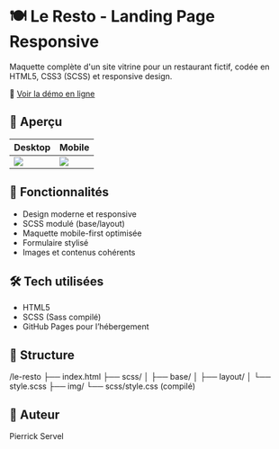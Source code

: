 # 🍽️ Le Resto - Landing Page Responsive

Maquette complète d'un site vitrine pour un restaurant fictif, codée en HTML5, CSS3 (SCSS) et responsive design.

🔗 [Voir la démo en ligne](https://pierrick-svl.github.io/le-resto/)

## 📱 Aperçu

| Desktop                      | Mobile                        |
|-----------------------------|-------------------------------|
| ![](img/capture-desktop.png) | ![](img/capture-mobile.png)   |

## 🚀 Fonctionnalités

- Design moderne et responsive
- SCSS modulé (base/layout)
- Maquette mobile-first optimisée
- Formulaire stylisé
- Images et contenus cohérents

## 🛠️ Tech utilisées

- HTML5
- SCSS (Sass compilé)
- GitHub Pages pour l’hébergement

## 📁 Structure

/le-resto
├── index.html
├── scss/
│ ├── base/
│ ├── layout/
│ └── style.scss
├── img/
└── scss/style.css (compilé)


## 📌 Auteur

Pierrick Servel
